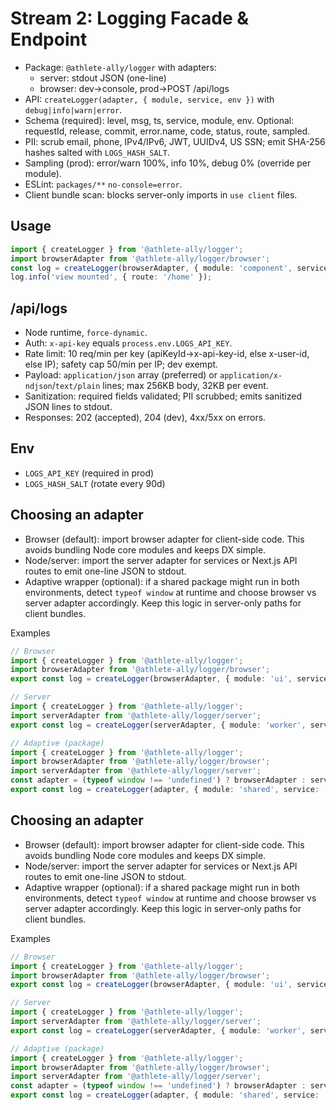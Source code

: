 # Stream 2: Logging Facade & Endpoint

- Package: `@athlete-ally/logger` with adapters:
  - server: stdout JSON (one-line)
  - browser: dev→console, prod→POST /api/logs
- API: `createLogger(adapter, { module, service, env })` with `debug|info|warn|error`.
- Schema (required): level, msg, ts, service, module, env. Optional: requestId, release, commit, error.name, code, status, route, sampled.
- PII: scrub email, phone, IPv4/IPv6, JWT, UUIDv4, US SSN; emit SHA-256 hashes salted with `LOGS_HASH_SALT`.
- Sampling (prod): error/warn 100%, info 10%, debug 0% (override per module).
- ESLint: `packages/**` `no-console=error`.
- Client bundle scan: blocks server-only imports in `use client` files.

## Usage
```ts
import { createLogger } from '@athlete-ally/logger';
import browserAdapter from '@athlete-ally/logger/browser';
const log = createLogger(browserAdapter, { module: 'component', service: 'frontend' });
log.info('view mounted', { route: '/home' });
```

## /api/logs
- Node runtime, `force-dynamic`.
- Auth: `x-api-key` equals `process.env.LOGS_API_KEY`.
- Rate limit: 10 req/min per key (apiKeyId→x-api-key-id, else x-user-id, else IP); safety cap 50/min per IP; dev exempt.
- Payload: `application/json` array (preferred) or `application/x-ndjson`/`text/plain` lines; max 256KB body, 32KB per event.
- Sanitization: required fields validated; PII scrubbed; emits sanitized JSON lines to stdout.
- Responses: 202 (accepted), 204 (dev), 4xx/5xx on errors.

## Env
- `LOGS_API_KEY` (required in prod)
- `LOGS_HASH_SALT` (rotate every 90d)

## Choosing an adapter
- Browser (default): import browser adapter for client-side code. This avoids bundling Node core modules and keeps DX simple.
- Node/server: import the server adapter for services or Next.js API routes to emit one-line JSON to stdout.
- Adaptive wrapper (optional): if a shared package might run in both environments, detect `typeof window` at runtime and choose browser vs server adapter accordingly. Keep this logic in server-only paths for client bundles.

Examples
```ts
// Browser
import { createLogger } from '@athlete-ally/logger';
import browserAdapter from '@athlete-ally/logger/browser';
export const log = createLogger(browserAdapter, { module: 'ui', service: 'frontend' });

// Server
import { createLogger } from '@athlete-ally/logger';
import serverAdapter from '@athlete-ally/logger/server';
export const log = createLogger(serverAdapter, { module: 'worker', service: 'service' });

// Adaptive (package)
import { createLogger } from '@athlete-ally/logger';
import browserAdapter from '@athlete-ally/logger/browser';
import serverAdapter from '@athlete-ally/logger/server';
const adapter = (typeof window !== 'undefined') ? browserAdapter : serverAdapter;
export const log = createLogger(adapter, { module: 'shared', service: 'package' });
```

## Choosing an adapter
- Browser (default): import browser adapter for client-side code. This avoids bundling Node core modules and keeps DX simple.
- Node/server: import the server adapter for services or Next.js API routes to emit one-line JSON to stdout.
- Adaptive wrapper (optional): if a shared package might run in both environments, detect `typeof window` at runtime and choose browser vs server adapter accordingly. Keep this logic in server-only paths for client bundles.

Examples
```ts
// Browser
import { createLogger } from '@athlete-ally/logger';
import browserAdapter from '@athlete-ally/logger/browser';
export const log = createLogger(browserAdapter, { module: 'ui', service: 'frontend' });

// Server
import { createLogger } from '@athlete-ally/logger';
import serverAdapter from '@athlete-ally/logger/server';
export const log = createLogger(serverAdapter, { module: 'worker', service: 'service' });

// Adaptive (package)
import { createLogger } from '@athlete-ally/logger';
import browserAdapter from '@athlete-ally/logger/browser';
import serverAdapter from '@athlete-ally/logger/server';
const adapter = (typeof window !== 'undefined') ? browserAdapter : serverAdapter;
export const log = createLogger(adapter, { module: 'shared', service: 'package' });
```
